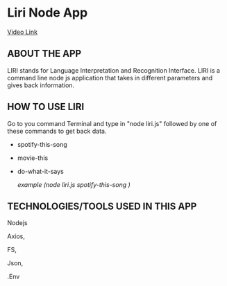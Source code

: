 # Liri Node App

[Video Link](https://www.youtube.com/watch?v=kKjF8CfOLXQ)

## ABOUT THE APP

LIRI stands for Language Interpretation and Recognition Interface. LIRI is a command line node js application
that takes in different parameters and gives back information.

## HOW TO USE LIRI

Go to you command Terminal and type in "node liri.js" followed by one of these commands to get back data.

- spotify-this-song

- movie-this

- do-what-it-says

  _example (node liri.js spotify-this-song <name of song>)_

## TECHNOLOGIES/TOOLS USED IN THIS APP

Nodejs

Axios,

FS,

Json,

.Env
